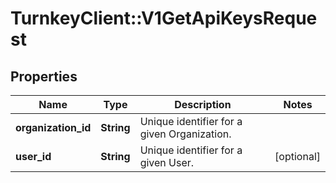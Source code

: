 # TurnkeyClient::V1GetApiKeysRequest

## Properties
Name | Type | Description | Notes
------------ | ------------- | ------------- | -------------
**organization_id** | **String** | Unique identifier for a given Organization. | 
**user_id** | **String** | Unique identifier for a given User. | [optional] 


